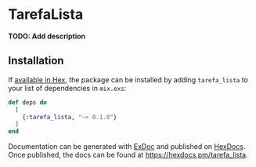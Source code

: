 # TarefaLista

**TODO: Add description**

## Installation

If [available in Hex](https://hex.pm/docs/publish), the package can be installed
by adding `tarefa_lista` to your list of dependencies in `mix.exs`:

```elixir
def deps do
  [
    {:tarefa_lista, "~> 0.1.0"}
  ]
end
```

Documentation can be generated with [ExDoc](https://github.com/elixir-lang/ex_doc)
and published on [HexDocs](https://hexdocs.pm). Once published, the docs can
be found at <https://hexdocs.pm/tarefa_lista>.

